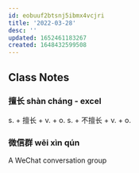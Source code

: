 ```yaml
---
id: eobuuf2btsnj5ibmx4vcjri
title: '2022-03-28'
desc: ''
updated: 1652461183267
created: 1648432599508
---
```


## Class Notes

### 擅长 shàn cháng - excel

s. + 擅长 + v. + o. 
s. + 不擅长 + v. + o. 

### 微信群 wēi xìn qún

A WeChat conversation group
